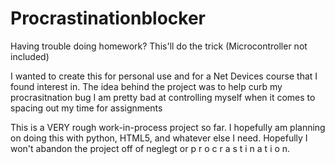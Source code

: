 # Procrastinationblocker
Having trouble doing homework? This'll do the trick (Microcontroller not included)

I wanted to create this for personal use and for a Net Devices course that I found interest in. The idea behind the project was to help curb my procrasitnation bug
I am pretty bad at controlling myself when it comes to spacing out my time for assignments

This is a VERY rough work-in-process project so far. I hopefully am planning on doing this with python, HTML5, and whatever else I need. Hopefully I won't abandon the project off of neglegt or p r o c r a s t i n a t i o n. 
